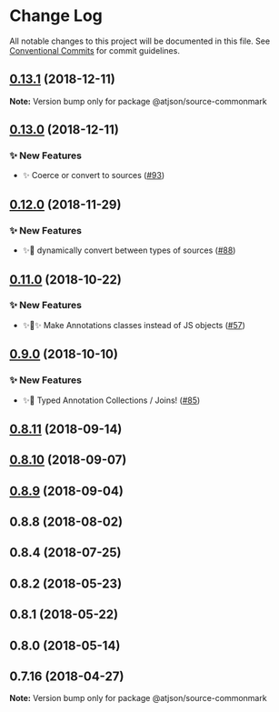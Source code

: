 # Change Log

All notable changes to this project will be documented in this file.
See [Conventional Commits](https://conventionalcommits.org) for commit guidelines.

## [0.13.1](https://github.com/CondeNast-Copilot/atjson/compare/@atjson/source-commonmark@0.13.0...@atjson/source-commonmark@0.13.1) (2018-12-11)

**Note:** Version bump only for package @atjson/source-commonmark





## [0.13.0](https://github.com/CondeNast-Copilot/atjson/compare/@atjson/source-commonmark@0.12.0...@atjson/source-commonmark@0.13.0) (2018-12-11)


### ✨ New Features

* ✨ Coerce or convert to sources ([#93](https://github.com/CondeNast-Copilot/atjson/issues/93))



## [0.12.0](https://github.com/CondeNast-Copilot/atjson/compare/@atjson/source-commonmark@0.11.0...@atjson/source-commonmark@0.12.0) (2018-11-29)


### ✨ New Features

* ✨📡 dynamically convert between types of sources ([#88](https://github.com/CondeNast-Copilot/atjson/issues/88))



## [0.11.0](https://github.com/CondeNast-Copilot/atjson/compare/@atjson/source-commonmark@0.9.0...@atjson/source-commonmark@0.11.0) (2018-10-22)


### ✨ New Features

* ✨👑✨ Make Annotations classes instead of JS objects ([#57](https://github.com/CondeNast-Copilot/atjson/issues/57))

## [0.9.0](https://github.com/CondeNast-Copilot/atjson/compare/@atjson/source-commonmark@0.8.11...@atjson/source-commonmark@0.9.0) (2018-10-10)


### ✨ New Features

* ✨🤠 Typed Annotation Collections / Joins! ([#85](https://github.com/CondeNast-Copilot/atjson/issues/85))



## [0.8.11](https://github.com/CondeNast-Copilot/atjson/compare/@atjson/source-commonmark@0.8.10...@atjson/source-commonmark@0.8.11) (2018-09-14)

## [0.8.10](https://github.com/CondeNast-Copilot/atjson/compare/@atjson/source-commonmark@0.8.9...@atjson/source-commonmark@0.8.10) (2018-09-07)

## [0.8.9](https://github.com/CondeNast-Copilot/atjson/compare/@atjson/source-commonmark@0.8.8...@atjson/source-commonmark@0.8.9) (2018-09-04)

## 0.8.8 (2018-08-02)

## 0.8.4 (2018-07-25)

## 0.8.2 (2018-05-23)

## 0.8.1 (2018-05-22)

## 0.8.0 (2018-05-14)

## 0.7.16 (2018-04-27)

**Note:** Version bump only for package @atjson/source-commonmark
